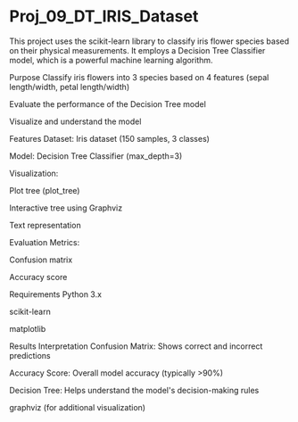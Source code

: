 # Proj_09_DT_IRIS_Dataset

This project uses the scikit-learn library to classify iris flower species based on their physical measurements. It employs a Decision Tree Classifier model, which is a powerful machine learning algorithm.

Purpose
Classify iris flowers into 3 species based on 4 features (sepal length/width, petal length/width)

Evaluate the performance of the Decision Tree model

Visualize and understand the model

Features
Dataset: Iris dataset (150 samples, 3 classes)

Model: Decision Tree Classifier (max_depth=3)

Visualization:

Plot tree (plot_tree)

Interactive tree using Graphviz

Text representation

Evaluation Metrics:

Confusion matrix

Accuracy score

Requirements
Python 3.x

scikit-learn

matplotlib

Results Interpretation
Confusion Matrix: Shows correct and incorrect predictions

Accuracy Score: Overall model accuracy (typically >90%)

Decision Tree: Helps understand the model's decision-making rules

graphviz (for additional visualization)

